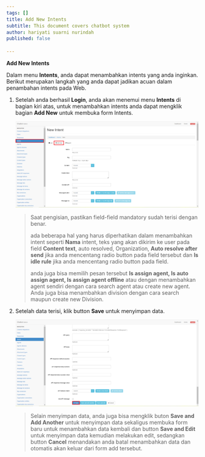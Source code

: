 ```yaml
---
tags: []
title: Add New Intents
subtitle: This document covers chatbot system
author: hariyati suarni nurindah
published: false

---
```

**Add New Intents**

Dalam menu **Intents**, anda dapat menambahkan intents yang anda inginkan. Berikut merupakan langkah yang anda dapat jadikan acuan dalam penambahan intents pada Web.

1. Setelah anda berhasil **Login**, anda akan menemui menu **Intents** di bagian kiri atas, untuk menambahkan intents anda dapat mengklik bagian **Add New** untuk membuka form Intents.

   ![](/uploads/intents1.PNG)

   > Saat pengisian, pastikan field-field mandatory sudah terisi dengan benar.
   >
   > ada beberapa hal yang harus diperhatikan dalam menambahkan intent seperti **Nama** intent, teks yang akan dikirim ke user pada field **Content text**, auto resolved, Organization, **Auto resolve after send** jika anda mencentang radio button pada field tersebut dan **Is idle rule** jika anda mencentang radio button pada field.
   >
   > anda juga bisa memilih pesan tersebut **Is assign agent, Is auto assign agent, Is assign agent offline** atau dengan menambahkan agent sendiri dengan cara search agent atau create new agent.  
   > Anda juga bisa menambahkan division dengan cara search maupun create new Division.
2. Setelah data terisi, klik button **Save** untuk menyimpan data.

   ![](/uploads/intents2.PNG)

   > Selain menyimpan data, anda juga bisa mengklik buton **Save and Add Another** untuk menyimpan data sekaligus membuka form baru untuk menambahkan data kembali dan button **Save and Edit** untuk menyimpan data kemudian melakukan edit, sedangkan button **Cancel** menandakan anda batal menambahkan data dan otomatis akan keluar dari form add tersebut.